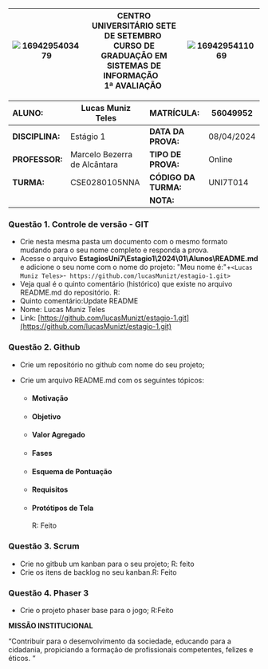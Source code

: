 | ![1694295403479](image/1694295403479.png) | **CENTRO UNIVERSITÁRIO SETE DE SETEMBRO**  <br />CURSO DE GRADUAÇÃO EM SISTEMAS DE INFORMAÇÃO   <br />1ª AVALIAÇÃO  | ![1694295411069](image/1694295411069.png) |
| --------------------------------------- | ------------------------------------------------------------------------------------------------------------------------------------- | --------------------------------------- |

| **ALUNO:**      | Lucas Muniz Teles             | **MATRÍCULA:**       | 56049952   |
| :-------------------- | ----------------------------- | :-------------------------- | ---------- |
| **DISCIPLINA:** | Estágio 1                    | **DATA DA PROVA:**    | 08/04/2024 |
| **PROFESSOR:**  | Marcelo Bezerra de Alcântara | **TIPO DE PROVA:**    | Online     |
| **TURMA:**      | CSE0280105NNA                 | **CÓDIGO DA TURMA:** | UNI7T014   |
|                       |                               | **NOTA:**             |            |

### **Questão 1.** Controle de versão - GIT

- Crie nesta mesma pasta um documento com o mesmo formato mudando para o seu nome completo e responda a prova.
- Acesse o arquivo **EstagiosUni7\Estagio1\2024\01\Alunos\README.md** e adicione o seu nome com o nome do projeto: "Meu nome é:"+`<Lucas Muniz Teles>`-` https://github.com/lucasMunizt/estagio-1.git>`
- Veja qual é o quinto comentário (histórico) que existe no arquivo README.md do repositório.
  R:
- Quinto comentário:Update README
- Nome: Lucas Muniz Teles
- Link: [https://github.com/lucasMunizt/estagio-1.git](https://github.com/lucasMunizt/estagio-1.git)

### **Questão 2.** Github

- Crie um repositório no github com nome do seu projeto;
- Crie um arquivo README.md com os seguintes tópicos:

  - #### Motivação
  - #### Objetivo
  - #### Valor Agregado
  - #### Fases
  - #### Esquema de Pontuação
  - #### Requisitos
  - #### Protótipos de Tela

    R: Feito

### **Questão 3.** Scrum

- Crie no gitbub um kanban para o seu projeto; R: feito
- Crie os itens de backlog no seu kanban.R: Feito

### **Questão 4.** Phaser 3

* Crie o projeto phaser base para o jogo; R:Feito

**MISSÃO INSTITUCIONAL**

“Contribuir para o desenvolvimento da sociedade, educando para a cidadania, propiciando a formação de profissionais competentes, felizes e éticos. “
